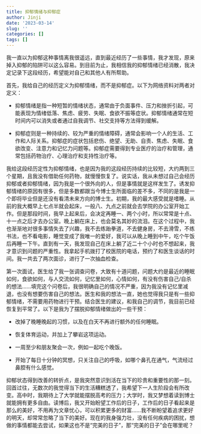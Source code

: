 ```yaml
---
title: 抑郁情绪与抑郁症
author: Jinji
date: '2023-03-14'
slug: ''
categories: []
tags: []
---
```



我一直以为抑郁这种事情离我很遥远，直到最近经历了一些事情，我才发现，原来掉入抑郁的陷阱可以这么容易。到目前为止，我相信我的抑郁情绪已经消散，我决定记录下这段经历，希望能对自己和其他人有所帮助。

首先，我给自己的经历定义为抑郁情绪，而不是抑郁症。以下为网络资料对两者对定义：

- 抑郁情绪是指一种短暂的情绪状态，通常由于负面事件、压力和挫折引起，可能表现为情绪低落、焦虑、疲劳、失眠、食欲不振等症状。抑郁情绪通常在短时间内可以消失或者通过自我调节、社交支持等方法得到缓解。

- 抑郁症则是一种持续的、较为严重的情绪障碍，通常会影响一个人的生活、工作和人际关系。抑郁症的症状包括悲伤、绝望、无助、自责、焦虑、失眠、食欲改变、注意力和记忆力问题等。抑郁症需要得到专业医疗的治疗和管理，通常包括药物治疗、心理治疗和支持性治疗等。


我给这段经历定性为抑郁情绪，也是因为我的这段经历持续的比较短，大约两到三个星期，且我没有借助任何药物，就慢慢恢复了。说实话，我从未想过自己会经历抑郁或者抑郁情绪，因为我是一个很外向的人，但是事情就是这样发生了。诱发抑郁情绪的原因有很多，但是多数都跟当今博士生所面临的差不多，不同的是我是一个即将毕业但是还没有看清未来方向的博士生。初期，我的最大感受就是嗜睡。从前的我大概早上七点半就会起床，一般八、九点之前就会去学院的办公室开始工作。但是那段时间，我早上起来后，会决定再睡一、两个小时，所以常常是十点、十一点之后才去办公室。晚上躺在床上，也会莫名其妙的流泪。在这个过程中，我也渐渐地对很多事情失去了兴趣，我不去练跆拳道，不去健身房，不去滑雪，不练书法，也不看电影，睡觉变成了我唯一的爱好，我可以从晚上睡到中午，吃个午饭后再睡一下午。直到有一天，我发现自己在床上躺了近二十个小时也不想起来，我才意识到问题的严重性。我拿起手机拨打了校医院的电话，预约了和医生谈话的时间。我一共去了两次面诊，进行了一次抽血检查。

第一次面试，医生给了我一张调查问卷，大致有十道问题，问题大约是最近的睡眠如何，食欲如何，与人交流如何，记忆里如何，心情如何，有没有伤害自己/自杀的想法......填完这个问卷后，我很明确自己的情况不严重，因为我没有记忆里减退，也没有想要伤害自己的想法。医生和我的想法一直，她也觉得我只是有一些抑郁情绪，不需要用药物进行干预。结合医生的建议，和我自己的调节，我目前已经恢复到平常了。以下是我为了摆脱抑郁情绪做出的一些干预：

- 改掉了晚睡晚起的习惯，以及在白天不再进行额外的任何睡眠。

- 恢复体育运动，并加上了攀岩这项运动。

- 一周至少和朋友聚会一次，例如一起吃个晚饭。

- 开始了每日十分钟的冥想，只关注自己的呼吸，如哪个鼻孔在通气，气流经过鼻腔有什么感觉。


抑郁状态得到改善的转折点，是我突然意识到活在当下的珍贵和重要性的那一刻。回首过往，无数次的我觉得当下的生活糟糕透了，我希望下一人生阶段会有所改变。高中时，我期待上了大学就能摆脱高考的压力；大学时，我又梦想着读到博士就能拥有更多自由。读博后，我又开始盼望工作后的日子，工作后的日子看起来是那么的美好，不用再为文章忧心，可以积累更多的财富......我不断盼望着追求更好的明天，却常常忽略了当下的美好。现在的我身强力壮，没有任何疾病的困扰，想做的事情都能去尝试，如果这也不是“完美的日子”，那“完美的日子”会在哪里呢？











